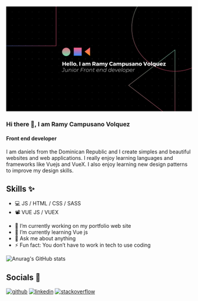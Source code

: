 ![Front end developer](https://github.com/Daniels-not/Daniels-not/blob/main/Untitled%20design.png)

### Hi there 👋, I am Ramy Campusano Volquez
#### Front end developer

I am daniels from the Dominican Republic and I create simples and beautiful websites and web applications. I really enjoy learning languages and frameworks like Vuejs and VueX. I also enjoy learning new design patterns to improve my design skills.

## Skills ✨

* 💻 JS / HTML / CSS / SASS
* 📽️ VUE JS / VUEX

- 🔭 I’m currently working on my portfolio web site  
- 🌱 I’m currently learning Vue js 
- 💬 Ask me about anything 
- ⚡ Fun fact: You don’t have to work in tech to use coding 

![Anurag's GitHub stats](https://github-readme-stats.vercel.app/api?username=Daniels-not&show_icons=true&theme=merko)


## Socials 📱
[<img src='https://cdn.jsdelivr.net/npm/simple-icons@3.0.1/icons/github.svg' alt='github' height='40'>](https://github.com/https://github.com/Daniels-not)  [<img src='https://cdn.jsdelivr.net/npm/simple-icons@3.0.1/icons/linkedin.svg' alt='linkedin' height='40'>](https://www.linkedin.com/in/https://www.linkedin.com/in/ramy-daniel-campusano-volquez-a110ba14a/)  [<img src='https://cdn.jsdelivr.net/npm/simple-icons@3.0.1/icons/stackoverflow.svg' alt='stackoverflow' height='40'>](https://stackoverflow.com/users/https://stackoverflow.com/users/14321654/daniels)  


